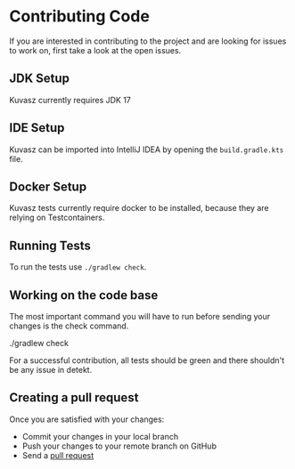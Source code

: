 # Contributing Code

If you are interested in contributing to the project and are looking for issues to work on, first take a look at the open issues.

## JDK Setup

Kuvasz currently requires JDK 17

## IDE Setup

Kuvasz can be imported into IntelliJ IDEA by opening the `build.gradle.kts` file.

## Docker Setup

Kuvasz tests currently require docker to be installed, because they are relying on Testcontainers.
 
## Running Tests

To run the tests use `./gradlew check`. 

## Working on the code base

The most important command you will have to run before sending your changes is the check command.

./gradlew check

For a successful contribution, all tests should be green and there shouldn't be any issue in detekt.

## Creating a pull request

Once you are satisfied with your changes:

- Commit your changes in your local branch
- Push your changes to your remote branch on GitHub
- Send a [pull request](https://help.github.com/articles/creating-a-pull-request)

